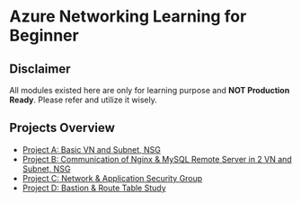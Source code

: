 # Azure Networking Learning for Beginner

## Disclaimer

All modules existed here are only for learning purpose and **NOT Production Ready**. Please refer and utilize it wisely.

## Projects Overview

- [Project A: Basic VN and Subnet, NSG](./Project_A/README.md)
- [Project B: Communication of Nginx & MySQL Remote Server in 2 VN and Subnet, NSG](./Project_B/README.md)
- [Project C: Network & Application Security Group](./Project_C/README.md)
- [Project D: Bastion & Route Table Study](./Project_D/README.md)
